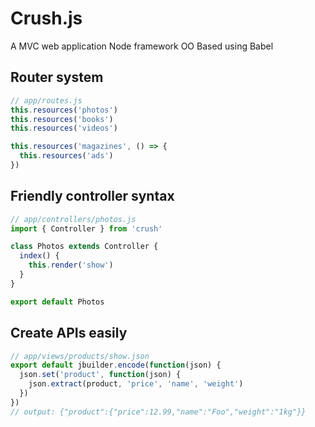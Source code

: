 Crush.js
=================

A MVC web application Node framework OO Based using Babel


## Router system

```javascript
// app/routes.js
this.resources('photos')
this.resources('books')
this.resources('videos')

this.resources('magazines', () => {
  this.resources('ads')
})
```

## Friendly controller syntax

```javascript
// app/controllers/photos.js
import { Controller } from 'crush'

class Photos extends Controller {
  index() {
    this.render('show')
  }
}

export default Photos
```

## Create APIs easily

```javascript
// app/views/products/show.json
export default jbuilder.encode(function(json) {
  json.set('product', function(json) {
    json.extract(product, 'price', 'name', 'weight')
  })
})
// output: {"product":{"price":12.99,"name":"Foo","weight":"1kg"}}
```
